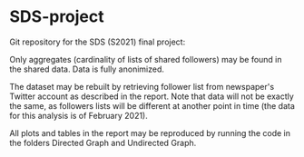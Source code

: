 # SDS-project
Git repository for the SDS (S2021) final project: 

Only aggregates (cardinality of lists of shared followers) may be found in the shared data. Data is fully anonimized. 

The dataset may be rebuilt by retrieving follower list from newspaper's Twitter account as described in the report. Note that data will not be exactly the same, as followers lists will be different at another point in time (the data for this analysis is of February 2021).

All plots and tables in the report may be reproduced by running the code in the folders Directed Graph and Undirected Graph.
